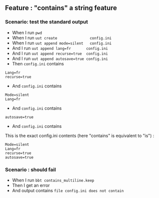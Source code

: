 ## Feature : "contains" a string feature

### Scenario: test the standard output

- When I run `pwd`
- When I run `uut create               config.ini`
- When I run `uut append mode=silent   config.ini`
- And  I run `uut append lang=fr       config.ini`
- And  I run `uut append recurse=true  config.ini`
- And  I run `uut append autosave=true config.ini`
- Then `config.ini` contains
```
Lang=fr
recurse=true
```
   - And `config.ini` contains 
```
Mode=silent
Lang=fr
```
   - And `config.ini` contains 
```
autosave=true
```
  - And `config.ini` contains 
  
  This is the exact config.ini contents (here "contains" is equivalent to "is") :

```
Mode=silent
Lang=fr
recurse=true
autosave=true
```

### Scenario : should fail

- When I run `bbt contains_multiline.keep`
- Then I get an error
- And output contains `file config.ini does not contain`
